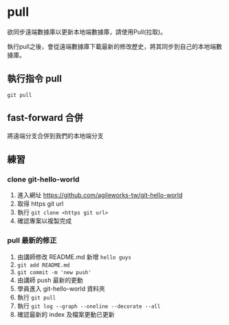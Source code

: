 # pull

欲同步遠端數據庫以更新本地端數據庫，請使用Pull(拉取)。

執行pull之後，會從遠端數據庫下載最新的修改歷史，將其同步到自己的本地端數據庫。

## 執行指令 pull

`git pull`

## fast-forward 合併

將遠端分支合併到我們的本地端分支


## 練習

### clone git-hello-world

1. 進入網址 <https://github.com/agileworks-tw/git-hello-world>
2. 取得 https git url
3. 執行 `git clone <https git url>`
4. 確認專案以複製完成

### pull 最新的修正

1. 由講師修改 README.md 新增 `hello guys`
2. `git add README.md`
3. `git commit -m 'new push'`
4. 由講師 push 最新的更動
2. 學員進入 git-hello-world 資料夾
3. 執行 `git pull`
4. 執行 `git log --graph --oneline --decorate --all`
5. 確認最新的 index 及檔案更動已更新
